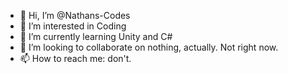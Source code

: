 - 👋 Hi, I’m @Nathans-Codes
- 👀 I’m interested in Coding
- 🌱 I’m currently learning Unity and C#
- 💞️ I’m looking to collaborate on nothing, actually. Not right now.
- 📫 How to reach me: don't.

<!---
Nathans-Codes/Nathans-Codes is a ✨ special ✨ repository because its `README.md` (this file) appears on your GitHub profile.
You can click the Preview link to take a look at your changes.
--->
